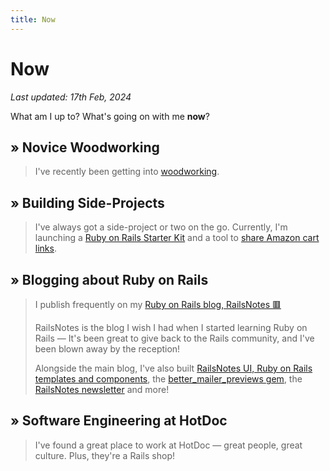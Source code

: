 ```yaml
---
title: Now
---
```


# Now

_Last updated: 17th Feb, 2024_

What am I up to? What's going on with me **now**?

## » Novice Woodworking

> I've recently been getting into [woodworking](/woodworking.html).

## » Building Side-Projects

> I've always got a side-project or two on the go. Currently, I'm launching a [Ruby on Rails Starter Kit](https://railsnotesui.xyz/starter-kit) and a tool to [share Amazon cart links](https://amzcartshare.com).

## » Blogging about Ruby on Rails

> I publish frequently on my [Ruby on Rails blog, RailsNotes 🟥](https://railsnotes.xyz)
>
> RailsNotes is the blog I wish I had when I started learning Ruby on Rails — It's been great to give back to the Rails community, and I've been blown away by the reception!
>
> Alongside the main blog, I've also built [RailsNotes UI, Ruby on Rails templates and components](https://railsnotesui.xyz), the [better_mailer_previews gem](https://github.com/harrison-broadbent/better_mailer_previews), the [RailsNotes newsletter](https://railsnotes.xyz/newsletter) and more!

## » Software Engineering at HotDoc

> I've found a great place to work at HotDoc — great people, great culture. Plus, they're a Rails shop!
